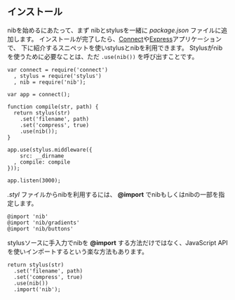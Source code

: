 ## インストール

nibを始めるにあたって、まず nibとstylusを一緒に _package.json_ ファイルに追加します。
インストールが完了したら、[Connect](http://senchalabs.github.com/connect)や[Express](http://expressjs.com/)アプリケーションで、
下に紹介するスニペットを使いstylusとnibを利用できます。
Stylusがnibを使うために必要なことは、ただ `.use(nib())` を呼び出すことです。

````
var connect = require('connect')
  , stylus = require('stylus')
  , nib = require('nib');

var app = connect();

function compile(str, path) {
  return stylus(str)
    .set('filename', path)
    .set('compress', true)
    .use(nib());
}

app.use(stylus.middleware({
    src: __dirname
  , compile: compile
}));

app.listen(3000);
````
_.styl_ ファイルからnibを利用するには、 **@import** でnibもしくはnibの一部を指定します。

````
@import 'nib'
@import 'nib/gradients'
@import 'nib/buttons'
````

stylusソースに手入力でnibを **@import** する方法だけではなく、JavaScript APIを使いインポートするという楽な方法もあります。

````
return stylus(str)
  .set('filename', path)
  .set('compress', true)
  .use(nib())
  .import('nib');
````
